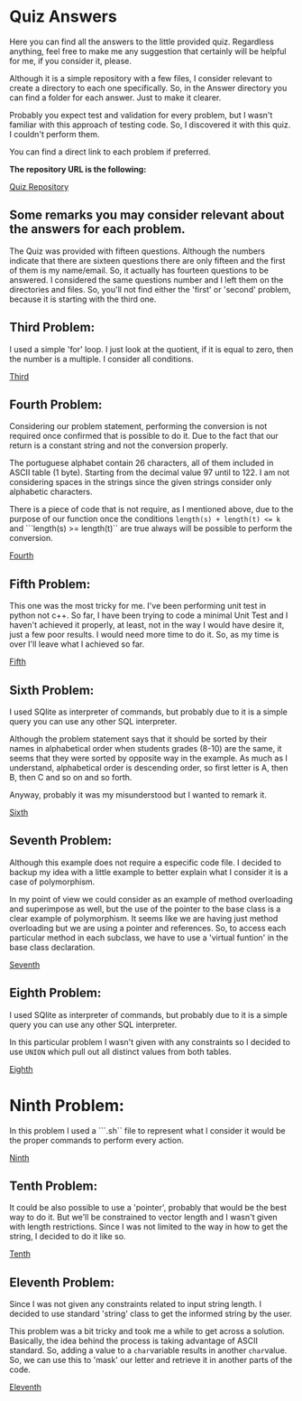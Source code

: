 # Quiz Answers

Here you can find all the answers to the little provided quiz. Regardless anything, feel free to make me any suggestion that certainly will be helpful for me, if you consider it, please.

Although it is a simple repository with a few files, I consider relevant to create a directory to each one specifically. So, in the Answer directory you can find a folder for each answer. Just to make it clearer. 

Probably you expect test and validation for every problem, but I wasn't familiar with this approach of testing code. So, I discovered it with this quiz. I couldn't perform them.

You can find a direct link to each problem if preferred.

**The repository URL is the following:**


[Quiz Repository](https://github.com/Julioarita/Siemens_quiz)

## Some remarks you may consider relevant about the answers for each problem.

The Quiz was provided with fifteen questions. Although the numbers indicate that there are sixteen questions there are only fifteen and the first of them is my name/email. So, it actually has fourteen questions to be answered. I considered the same questions number and I left them on the directories and files. So, you'll not find either the 'first' or 'second' problem, because it is starting with the third one.


## Third Problem:

I used a simple 'for' loop. I just look at the quotient, if it is equal
to zero, then the number is a multiple. I consider all conditions.

[Third](https://github.com/Julioarita/Siemens_quiz/tree/df02e4c614330ce2b790ee0a59f29fdff7c61534/Answers/Third_problem)


## Fourth Problem:

Considering our problem statement, performing the conversion is not required 
once confirmed that is possible to do it. Due to the fact that our return 
is a constant string and not the conversion properly.

The portuguese alphabet contain 26 characters, all of them included in 
ASCII table (1 byte). Starting from the decimal value 97 until to 122. I am not considering
spaces in the strings since the given strings consider only alphabetic characters.

There is a piece of code that is not require, as I mentioned above, due to the
purpose of our function once the conditions ```length(s) + length(t) <= k``` and 
```length(s) >= length(t)`` are true always will be possible to perform the conversion.

[Fourth](https://github.com/Julioarita/Quiz/tree/main/Answers/Third%20Problem)


## Fifth Problem:

This one was the most tricky for me. I've been performing unit test in python not c++. So far, I have been trying to code a minimal Unit Test and I haven't achieved it properly, at least, not in the way I would have desire it, just a few poor results. I would need more time to do it. So, as my time is over I'll leave what I achieved so far.

[Fifth](https://github.com/Julioarita/Siemens_quiz/tree/b4ff1dec380fac381e93a0541bd7876107c32dcc/Answers/Fifth_problem)



## Sixth Problem: 


I used SQlite as interpreter of commands, but probably due to it is a simple query you can use any other SQL interpreter.

Although the problem statement says that it should be sorted by their names in alphabetical order when students 
grades (8-10) are the same, it seems that they were sorted by opposite way in the example.
As much as I understand, alphabetical order is descending order, so first letter is A, then B, then C and so on and so forth. 

Anyway, probably it was my misunderstood but I wanted to remark it.

[Sixth](https://github.com/Julioarita/Siemens_quiz/tree/b4ff1dec380fac381e93a0541bd7876107c32dcc/Answers/Sixth_problem)


## Seventh Problem: 

Although this example does not require a especific code file. I decided to backup my idea with a little example to better explain what I consider it is a case of polymorphism.

In my point of view we could consider as an example of method overloading and superimpose 
as well, but the use of the pointer to the base class is a clear example of polymorphism.
It seems like we are having just method overloading but we are using a pointer and references. 
So, to access each particular method in each subclass, we have to use a 'virtual funtion' 
in the base class declaration.

[Seventh](https://github.com/Julioarita/Siemens_quiz/tree/b4ff1dec380fac381e93a0541bd7876107c32dcc/Answers/Seventh_problem)


## Eighth Problem:
I used SQlite as interpreter of commands, but probably due to it is a simple query you can use any other SQL interpreter.

In this particular problem I wasn't given with any constraints so I decided to use `UNION`
which pull out all distinct values from both tables.

[Eighth](https://github.com/Julioarita/Siemens_quiz/tree/b4ff1dec380fac381e93a0541bd7876107c32dcc/Answers/Eighth_problem)

# Ninth Problem:

In this problem I used a ```.sh`` file to represent what I consider it would be the proper commands to perform every action.

[Ninth](https://github.com/Julioarita/Siemens_quiz/tree/b4ff1dec380fac381e93a0541bd7876107c32dcc/Answers/Ninth_problem)

## Tenth Problem:

It could be also possible to use a 'pointer', probably that would be the
best way to do it.
But we'll be constrained to vector length and I wasn't given with length restrictions.
Since I was not limited to the way in how to get the string, I decided to do it like so.

[Tenth](https://github.com/Julioarita/Siemens_quiz/tree/b4ff1dec380fac381e93a0541bd7876107c32dcc/Answers/Tenth_problem)

## Eleventh Problem:

Since I was not given any constraints related to input string length. I decided to use standard 'string' class to get the informed string by the user.

This problem was a bit tricky and took me a while to get across a solution. Basically, the idea behind the process is taking advantage of ASCII standard. So, adding a value to a ```char```variable results in another ```char```value. So, we can use this to 'mask' our letter and retrieve it in another parts of the code.

[Eleventh](https://github.com/Julioarita/Siemens_quiz/tree/b4ff1dec380fac381e93a0541bd7876107c32dcc/Answers/Eleventh_problem)

